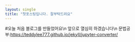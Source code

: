 ```yaml
---
layout: single
title: "첫포스팅입니다. 잘부탁드려요"
---
```


#오늘 처음 블로그를 만들었어요\n
앞으로 열심히 하겠습니다\n
문법공부:https://teddylee777.github.io/jekyll/jupyter-converter/
